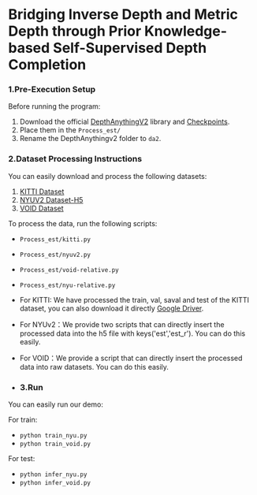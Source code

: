 # Bridging Inverse Depth and Metric Depth through Prior Knowledge-based Self-Supervised Depth Completion

### 1.Pre-Execution Setup  

Before running the program:  
1. Download the official [DepthAnythingV2](https://github.com/DepthAnything/Depth-Anything-V2) library and [Checkpoints](https://github.com/DepthAnything/Depth-Anything-V2/tree/main/metric_depth#pre-trained-models).  
2. Place them in the `Process_est/ `  
3. Rename the DepthAnythingv2 folder to `da2`.  

### 2.Dataset Processing Instructions

You can easily download and process the following datasets:

1. [KITTI Dataset](http://www.cvlibs.net/datasets/kitti/eval_depth.php?benchmark=depth_completion)  
2. [NYUV2 Dataset-H5](http://datasets.lids.mit.edu/sparse-to-dense/data/nyudepthv2.tar.gz)
3. [VOID Dataset](https://drive.google.com/open?id=1rzTFD35OCxMIguxLDcBxuIdhh5T2G7h4)  

To process the data, run the following scripts:  
- `Process_est/kitti.py`  
- `Process_est/nyuv2.py`
- `Process_est/void-relative.py`  
- `Process_est/nyu-relative.py`
- For KITTI: We have processed the train, val, saval and test of the KITTI dataset, you can also download it directly [Google Driver](https://drive.google.com/drive/folders/1MM3gwcAIz6JAED2PLrvwGRLGO8yYT5l5?usp=sharing).
- For NYUv2：We provide two scripts that can directly insert the processed data into the h5 file with keys('est','est_r'). You can do this easily.
- For VOID：We provide a script that can directly insert the processed data into raw datasets. You can do this easily.

- ### 3.Run
You can easily run our demo:

For train:
- `python train_nyu.py`
- `python train_void.py`
  
For test:
- `python infer_nyu.py`
- `python infer_void.py`


